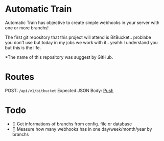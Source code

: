 # Automatic Train

Automatic Train has objective to create simple webhooks in your server with one or more branchs!

The first git repository that this project will attend is BitBucket.. problabe you don't use but today in my jobs we work with it.. yeahh I understand you but this is the life.

*The name of this repository was suggest by GitHub.

# Routes

POST: `/api/v1/bitbucket` 
Expected JSON Body: [Push](https://support.atlassian.com/bitbucket-cloud/docs/event-payloads/#EventPayloads-Commitcommentcreated)

# Todo

- [] Get informations of branchs from config. file or database
- [] Measure how many webhooks has in one day/week/month/year by branchs



